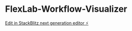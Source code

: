 # FlexLab-Workflow-Visualizer

[Edit in StackBlitz next generation editor ⚡️](https://stackblitz.com/~/github.com/Riakon1/FlexLab-Workflow-Visualizer)